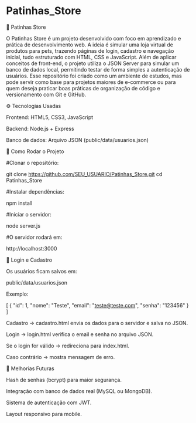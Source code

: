﻿# Patinhas_Store
🐾 Patinhas Store

O Patinhas Store é um projeto desenvolvido com foco em aprendizado e prática de desenvolvimento web.
A ideia é simular uma loja virtual de produtos para pets, trazendo páginas de login, cadastro e navegação inicial, tudo estruturado com HTML, CSS e JavaScript.
Além de aplicar conceitos de front-end, o projeto utiliza o JSON Server para simular um banco de dados local, permitindo testar de forma simples a autenticação de usuários.
Esse repositório foi criado como um ambiente de estudos, mas pode servir como base para projetos maiores de e-commerce ou para quem deseja praticar boas práticas de organização de código e versionamento com Git e GitHub.



⚙️ Tecnologias Usadas

Frontend: HTML5, CSS3, JavaScript

Backend: Node.js + Express

Banco de dados: Arquivo JSON (public/data/usuarios.json)

🚀 Como Rodar o Projeto

#Clonar o repositório:

git clone https://github.com/SEU_USUARIO/Patinhas_Store.git
cd Patinhas_Store


#Instalar dependências:

npm install


#Iniciar o servidor:

node server.js


#O servidor rodará em:

http://localhost:3000

👤 Login e Cadastro

Os usuários ficam salvos em:

public/data/usuarios.json


Exemplo:

[
  {
    "id": 1,
    "nome": "Teste",
    "email": "teste@teste.com",
    "senha": "123456"
  }
]


Cadastro → cadastro.html envia os dados para o servidor e salva no JSON.

Login → login.html verifica o email e senha no arquivo JSON.

Se o login for válido → redireciona para index.html.

Caso contrário → mostra mensagem de erro.

📌 Melhorias Futuras

Hash de senhas (bcrypt) para maior segurança.

Integração com banco de dados real (MySQL ou MongoDB).

Sistema de autenticação com JWT.


Layout responsivo para mobile.
